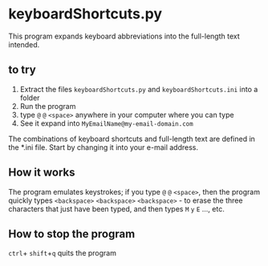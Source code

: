 # keyboardShortcuts.py

This program expands keyboard abbreviations into the full-length text intended.

## to try

1. Extract the files ``keyboardShortcuts.py`` and ``keyboardShortcuts.ini`` into a folder
2. Run the program
3. type ``@`` ``@`` ``<space>`` anywhere in your computer where you can type
4. See it expand into ``MyEmailName@my-email-domain.com``

The combinations of keyboard shortcuts and full-length text are defined in the *.ini file. Start by changing it into your e-mail address.

## How it works

The program emulates keystrokes; if you type ``@`` ``@`` ``<space>``, then the program quickly types ``<backspace>`` ``<backspace>`` ``<backspace>`` - to erase the three characters that just have been typed, and then types ``M`` ``y`` ``E`` ..., etc.

## How to stop the program

``ctrl``+ ``shift``+``q`` quits the program
